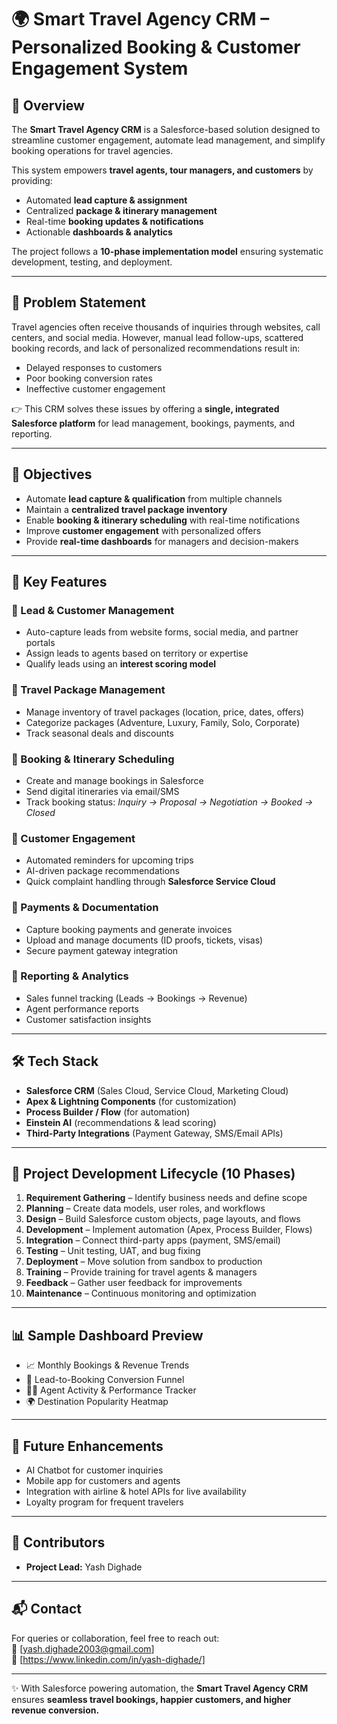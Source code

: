 # 🌍 Smart Travel Agency CRM – Personalized Booking & Customer Engagement System  

## 📌 Overview  
The **Smart Travel Agency CRM** is a Salesforce-based solution designed to streamline customer engagement, automate lead management, and simplify booking operations for travel agencies.  

This system empowers **travel agents, tour managers, and customers** by providing:  
- Automated **lead capture & assignment**  
- Centralized **package & itinerary management**  
- Real-time **booking updates & notifications**  
- Actionable **dashboards & analytics**  

The project follows a **10-phase implementation model** ensuring systematic development, testing, and deployment.  

---

## 🧠 Problem Statement  
Travel agencies often receive thousands of inquiries through websites, call centers, and social media. However, manual lead follow-ups, scattered booking records, and lack of personalized recommendations result in:  
- Delayed responses to customers  
- Poor booking conversion rates  
- Ineffective customer engagement  

👉 This CRM solves these issues by offering a **single, integrated Salesforce platform** for lead management, bookings, payments, and reporting.  

---

## 🎯 Objectives  
- Automate **lead capture & qualification** from multiple channels  
- Maintain a **centralized travel package inventory**  
- Enable **booking & itinerary scheduling** with real-time notifications  
- Improve **customer engagement** with personalized offers  
- Provide **real-time dashboards** for managers and decision-makers  

---

## 🧩 Key Features  

### 🔹 Lead & Customer Management  
- Auto-capture leads from website forms, social media, and partner portals  
- Assign leads to agents based on territory or expertise  
- Qualify leads using an **interest scoring model**  

### 🔹 Travel Package Management  
- Manage inventory of travel packages (location, price, dates, offers)  
- Categorize packages (Adventure, Luxury, Family, Solo, Corporate)  
- Track seasonal deals and discounts  

### 🔹 Booking & Itinerary Scheduling  
- Create and manage bookings in Salesforce  
- Send digital itineraries via email/SMS  
- Track booking status: *Inquiry → Proposal → Negotiation → Booked → Closed*  

### 🔹 Customer Engagement  
- Automated reminders for upcoming trips  
- AI-driven package recommendations  
- Quick complaint handling through **Salesforce Service Cloud**  

### 🔹 Payments & Documentation  
- Capture booking payments and generate invoices  
- Upload and manage documents (ID proofs, tickets, visas)  
- Secure payment gateway integration  

### 🔹 Reporting & Analytics  
- Sales funnel tracking (Leads → Bookings → Revenue)  
- Agent performance reports  
- Customer satisfaction insights  

---

## 🛠️ Tech Stack  
- **Salesforce CRM** (Sales Cloud, Service Cloud, Marketing Cloud)  
- **Apex & Lightning Components** (for customization)  
- **Process Builder / Flow** (for automation)  
- **Einstein AI** (recommendations & lead scoring)  
- **Third-Party Integrations** (Payment Gateway, SMS/Email APIs)  

---

## 🔄 Project Development Lifecycle (10 Phases)  
1. **Requirement Gathering** – Identify business needs and define scope  
2. **Planning** – Create data models, user roles, and workflows  
3. **Design** – Build Salesforce custom objects, page layouts, and flows  
4. **Development** – Implement automation (Apex, Process Builder, Flows)  
5. **Integration** – Connect third-party apps (payment, SMS/email)  
6. **Testing** – Unit testing, UAT, and bug fixing  
7. **Deployment** – Move solution from sandbox to production  
8. **Training** – Provide training for travel agents & managers  
9. **Feedback** – Gather user feedback for improvements  
10. **Maintenance** – Continuous monitoring and optimization  

---

## 📊 Sample Dashboard Preview  
- 📈 Monthly Bookings & Revenue Trends  
- 🎯 Lead-to-Booking Conversion Funnel  
- 👨‍💼 Agent Activity & Performance Tracker  
- 🌍 Destination Popularity Heatmap  

---

## 🚀 Future Enhancements  
- AI Chatbot for customer inquiries  
- Mobile app for customers and agents  
- Integration with airline & hotel APIs for live availability  
- Loyalty program for frequent travelers  

---

## 🤝 Contributors  
- **Project Lead:** Yash Dighade

---

## 📬 Contact  
For queries or collaboration, feel free to reach out:  
📧 [yash.dighade2003@gmail.com]  
🔗 [https://www.linkedin.com/in/yash-dighade/]  

---

✨ With Salesforce powering automation, the **Smart Travel Agency CRM** ensures **seamless travel bookings, happier customers, and higher revenue conversion.**
